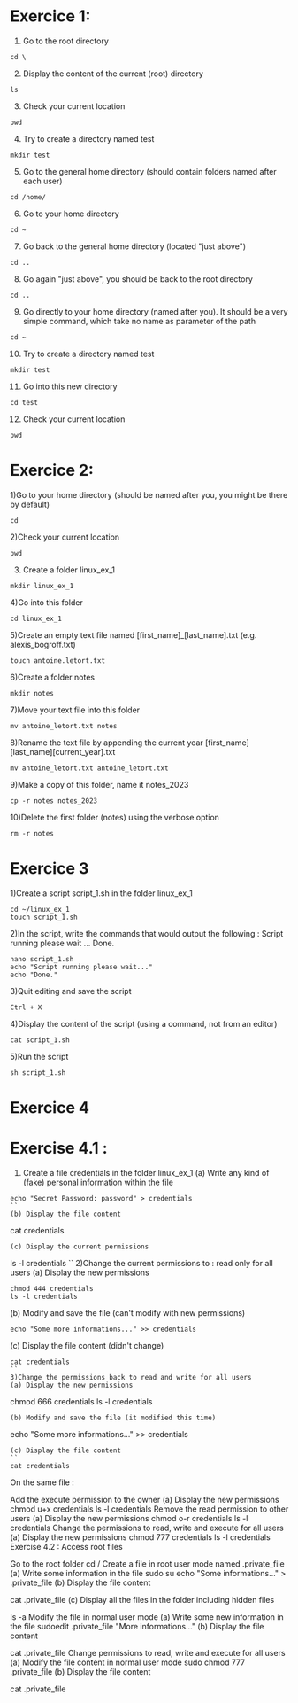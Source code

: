 # Exercice 1:

1) Go to the root directory

```
cd \
```
2) Display the content of the current (root) directory

```
ls
```

3) Check your current location

```
pwd
```

4) Try to create a directory named test

```
mkdir test
```


5) Go to the general home directory (should contain folders named after each user)

```
cd /home/
```

6) Go to your home directory

```
cd ~
```
7) Go back to the general home directory (located "just above")
```
cd ..
```
8) Go again "just above", you should be back to the root directory
```
cd ..
```
9) Go directly to your home directory (named after you). It should be a very simple command, which take no name as parameter of the path
```
cd ~
```
10) Try to create a directory named test
```
mkdir test
```
11) Go into this new directory
```
cd test
```
12) Check your current location
```
pwd
```

# Exercice 2:

1)Go to your home directory (should be named after you, you might be there by default)
```
cd
```
2)Check your current location
```
pwd
```
3) Create a folder linux_ex_1
```
mkdir linux_ex_1
```
4)Go into this folder
```
cd linux_ex_1
```
5)Create an empty text file named [first_name]_[last_name].txt (e.g. alexis_bogroff.txt)
```
touch antoine.letort.txt
```
6)Create a folder notes
```
mkdir notes
```
7)Move your text file into this folder
```
mv antoine_letort.txt notes
```
8)Rename the text file by appending the current year [first_name][last_name][current_year].txt
```
mv antoine_letort.txt antoine_letort.txt
```
9)Make a copy of this folder, name it notes_2023
```
cp -r notes notes_2023 
```
10)Delete the first folder (notes) using the verbose option

```
rm -r notes
```

# Exercice 3

1)Create a script script_1.sh in the folder linux_ex_1
```
cd ~/linux_ex_1
touch script_1.sh
```
2)In the script, write the commands that would output the following : Script running please wait ... Done.
```
nano script_1.sh
echo "Script running please wait..."
echo "Done."
```
3)Quit editing and save the script
```
Ctrl + X
```
4)Display the content of the script (using a command, not from an editor)
```
cat script_1.sh
```
5)Run the script
```
sh script_1.sh
```


# Exercice 4

# Exercise 4.1 : 

1) Create a file credentials in the folder linux_ex_1 
(a) Write any kind of (fake) personal information within the file
```
echo "Secret Password: password" > credentials
``
(b) Display the file content
```
cat credentials
```
(c) Display the current permissions
```
ls -l credentials
``
2)Change the current permissions to : read only for all users 
(a) Display the new permissions
```
chmod 444 credentials
ls -l credentials
```
(b) Modify and save the file (can't modify with new permissions)
```
echo "Some more informations..." >> credentials
```
(c) Display the file content (didn't change)
```
cat credentials
``
3)Change the permissions back to read and write for all users 
(a) Display the new permissions
```
chmod 666 credentials
ls -l credentials
```
(b) Modify and save the file (it modified this time)
```
echo "Some more informations..." >> credentials
```
(c) Display the file content
``
cat credentials
```

On the same file :

Add the execute permission to the owner (a) Display the new permissions
chmod u+x credentials
ls -l credentials
Remove the read permission to other users (a) Display the new permissions
chmod o-r credentials
ls -l credentials
Change the permissions to read, write and execute for all users (a) Display the new permissions
chmod 777 credentials
ls -l credentials
Exercise 4.2 : Access root files

Go to the root folder
cd /
Create a file in root user mode named .private_file (a) Write some information in the file
sudo su
echo "Some informations..." > .private_file
(b) Display the file content

cat .private_file
(c) Display all the files in the folder including hidden files

ls -a
Modify the file in normal user mode (a) Write some new information in the file
sudoedit .private_file
"More informations..."
(b) Display the file content

cat .private_file
Change permissions to read, write and execute for all users (a) Modify the file content in normal user mode
sudo chmod 777 .private_file
(b) Display the file content

cat .private_file
